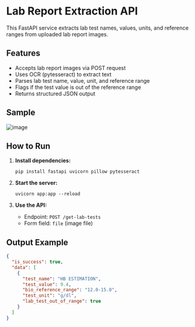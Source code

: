 # Lab Report Extraction API

This FastAPI service extracts lab test names, values, units, and reference ranges from uploaded lab report images.

## Features

- Accepts lab report images via POST request
- Uses OCR (pytesseract) to extract text
- Parses lab test name, value, unit, and reference range
- Flags if the test value is out of the reference range
- Returns structured JSON output

## Sample
![image](https://github.com/user-attachments/assets/6a276610-3eda-4e4b-9cb9-f02c0fcb9b84)

## How to Run

1. **Install dependencies:**
    ```
    pip install fastapi uvicorn pillow pytesseract
    ```

2. **Start the server:**
    ```
    uvicorn app:app --reload
    ```

3. **Use the API:**
    - Endpoint: `POST /get-lab-tests`
    - Form field: `file` (image file)

## Output Example

```json
{
  "is_success": true,
  "data": [
    {
      "test_name": "HB ESTIMATION",
      "test_value": 9.4,
      "bio_reference_range": "12.0-15.0",
      "test_unit": "g/dl",
      "lab_test_out_of_range": true
    }
  ]
}
```
